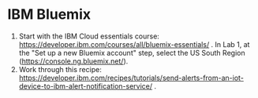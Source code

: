 # IBM Bluemix

1. Start with the IBM Cloud essentials course: https://developer.ibm.com/courses/all/bluemix-essentials/ . In Lab 1, at the "Set up a new Bluemix account" step, select the US South Region (https://console.ng.bluemix.net/).
2. Work through this recipe: https://developer.ibm.com/recipes/tutorials/send-alerts-from-an-iot-device-to-ibm-alert-notification-service/ .
